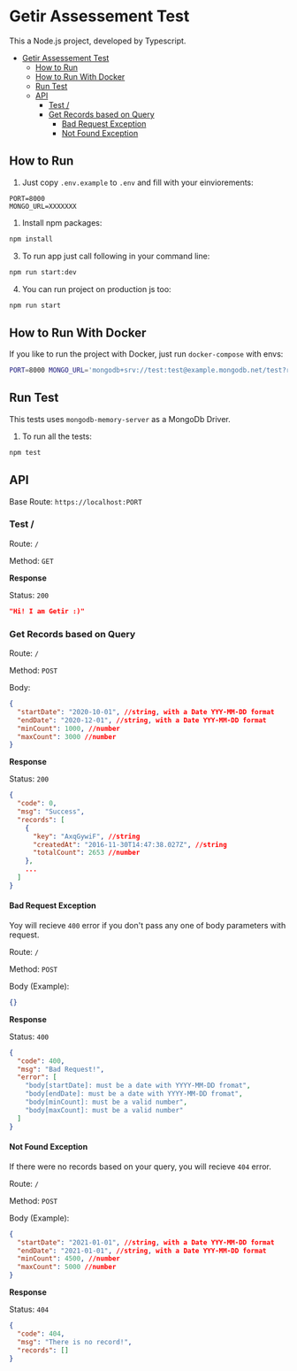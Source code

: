 # Getir Assessement Test

This a Node.js project, developed by Typescript.

- [Getir Assessement Test](#getir-assessement-test)
  - [How to Run](#how-to-run)
  - [How to Run With Docker](#how-to-run-with-docker)
  - [Run Test](#run-test)
  - [API](#api)
    - [Test /](#test-)
    - [Get Records based on Query](#get-records-based-on-query)
      - [Bad Request Exception](#bad-request-exception)
      - [Not Found Exception](#not-found-exception)

## How to Run

1. Just copy `.env.example` to `.env` and fill with your einviorements:

```
PORT=8000
MONGO_URL=XXXXXXX
```

1. Install npm packages:

```bash
npm install
```

3. To run app just call following in your command line:

```bash
npm run start:dev
```

4. You can run project on production js too:

```bash
npm run start
```

## How to Run With Docker

If you like to run the project with Docker, just run `docker-compose` with envs:

```bash
PORT=8000 MONGO_URL='mongodb+srv://test:test@example.mongodb.net/test?retryWrites=true' docker-compose up -d
```

## Run Test

This tests uses `mongodb-memory-server` as a MongoDb Driver.

1. To run all the tests:

```bash
npm test
```

## API

Base Route: `https://localhost:PORT`

### Test /

Route: `/`

Method: `GET`

**Response**

Status: `200`

```json
"Hi! I am Getir :)"
```

### Get Records based on Query

Route: `/`

Method: `POST`

Body:

```json
{
  "startDate": "2020-10-01", //string, with a Date YYY-MM-DD format
  "endDate": "2020-12-01", //string, with a Date YYY-MM-DD format
  "minCount": 1000, //number
  "maxCount": 3000 //number
}
```

**Response**

Status: `200`

```json
{
  "code": 0,
  "msg": "Success",
  "records": [
    {
      "key": "AxqGywiF", //string
      "createdAt": "2016-11-30T14:47:38.027Z", //string
      "totalCount": 2653 //number
    },
    ...
  ]
}
```

#### Bad Request Exception

Yoy will recieve `400` error if you don't pass any one of body parameters with request.

Route: `/`

Method: `POST`

Body (Example):

```json
{}
```

**Response**

Status: `400`

```json
{
  "code": 400,
  "msg": "Bad Request!",
  "error": [
    "body[startDate]: must be a date with YYYY-MM-DD fromat",
    "body[endDate]: must be a date with YYYY-MM-DD fromat",
    "body[minCount]: must be a valid number",
    "body[maxCount]: must be a valid number"
  ]
}
```

#### Not Found Exception

If there were no records based on your query, you will recieve `404` error.

Route: `/`

Method: `POST`

Body (Example):

```json
{
  "startDate": "2021-01-01", //string, with a Date YYY-MM-DD format
  "endDate": "2021-01-01", //string, with a Date YYY-MM-DD format
  "minCount": 4500, //number
  "maxCount": 5000 //number
}
```

**Response**

Status: `404`

```json
{
  "code": 404,
  "msg": "There is no record!",
  "records": []
}
```

